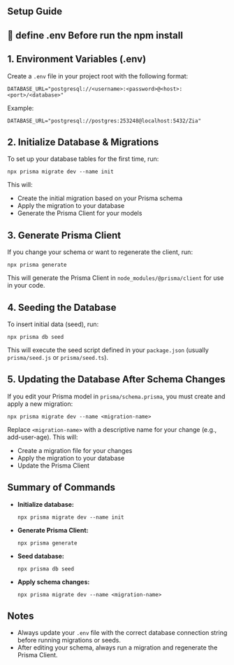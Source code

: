 

## Setup Guide
## 🛑 define .env Before run the npm install 

## 1. Environment Variables (.env)

Create a `.env` file in your project root with the following format:

```
DATABASE_URL="postgresql://<username>:<password>@<host>:<port>/<database>"
```
Example:
```
DATABASE_URL="postgresql://postgres:253248@localhost:5432/Zia"
```

## 2. Initialize Database & Migrations

To set up your database tables for the first time, run:
```
npx prisma migrate dev --name init
```
This will:
- Create the initial migration based on your Prisma schema
- Apply the migration to your database
- Generate the Prisma Client for your models

## 3. Generate Prisma Client

If you change your schema or want to regenerate the client, run:
```
npx prisma generate
```
This will generate the Prisma Client in `node_modules/@prisma/client` for use in your code.

## 4. Seeding the Database

To insert initial data (seed), run:
```
npx prisma db seed
```
This will execute the seed script defined in your `package.json` (usually `prisma/seed.js` or `prisma/seed.ts`).

## 5. Updating the Database After Schema Changes

If you edit your Prisma model in `prisma/schema.prisma`, you must create and apply a new migration:
```
npx prisma migrate dev --name <migration-name>
```
Replace `<migration-name>` with a descriptive name for your change (e.g., add-user-age).
This will:
- Create a migration file for your changes
- Apply the migration to your database
- Update the Prisma Client

## Summary of Commands

- **Initialize database:**
  ```
  npx prisma migrate dev --name init
  ```
- **Generate Prisma Client:**
  ```
  npx prisma generate
  ```
- **Seed database:**
  ```
  npx prisma db seed
  ```
- **Apply schema changes:**
  ```
  npx prisma migrate dev --name <migration-name>
  ```

## Notes
- Always update your `.env` file with the correct database connection string before running migrations or seeds.
- After editing your schema, always run a migration and regenerate the Prisma Client.

